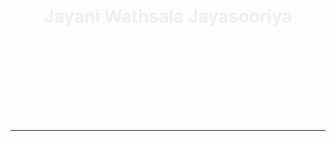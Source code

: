 <h1 align="center" style="animation: fadeInDown 1.5s ease-out;">
  Jayani Wathsala Jayasooriya
</h1>
<h3 align="center" style="opacity:0; animation: fadeIn 2.5s ease-in forwards;">
  Full‑Stack Developer | Software Engineer | UX‑Focused Coder
</h3>

<p align="center" style="margin:20px 0; animation: fadeIn 3s ease-in forwards;">
  <a href="https://github.com/Jayaniwathsala2002" target="_blank">
    <img src="assets/icons/github-3d.png" width="40" style="opacity:0.9" alt="GitHub"/>
  </a>
  <a href="https://www.linkedin.com/in/janu14/" target="_blank">
    <img src="assets/icons/linkedin-3d.png" width="40" style="opacity:0.9" alt="LinkedIn"/>
  </a>
  <a href="mailto:me.janu14@gmail.com">
    <img src="assets/icons/email-3d.png" width="40" style="opacity:0.9" alt="Email"/>
  </a>
</p>

<hr style="border-color: #ddd; margin:40px 0;">

<section align="center">
  <h2 style="opacity:0; animation: fadeIn 3.5s ease-in forwards;">🛠️ Expertise & Technologies</h2>
  <div style="display: flex; justify-content:center; flex-wrap: wrap; gap: 20px; opacity:0; animation: fadeIn 4s ease-in forwards;">
    <img src="assets/icons/html5-3d.png" width="48" alt="HTML5">
    <img src="assets/icons/css3-3d.png" width="48" alt="CSS3">
    <img src="assets/icons/javascript-3d.png" width="48" alt="JavaScript">
    <img src="assets/icons/dotnet-3d.png" width="48" alt=".NET">
    <img src="assets/icons/flutter-3d.png" width="48" alt="Flutter">
    <img src="assets/icons/docker-3d.png" width="48" alt="Docker">
    <!-- add more icons with same pattern -->
  </div>
</section>

<section style="max-width:700px; margin:40px auto; text-align:left; opacity:0; animation: fadeIn 4.5s ease-in forwards;">
  <h3>About Me</h3>
  <p>
    I’m a full-stack developer dedicated to building clean, maintainable, and scalable software solutions. My expertise spans backend systems with .NET Core and Node.js, and frontend applications using React and Flutter. I prioritize architecture, testing, and deployment automation.
  </p>
</section>

<section align="center" style="margin-top:30px; opacity:0; animation: fadeIn 5s ease-in forwards;">
  <h3>📫 Connect with Me</h3>
  <p style="line-height:1.6;">
    Email: <a href="mailto:me.janu14@gmail.com">me.janu14@gmail.com</a><br>
    LinkedIn: <a href="https://linkedin.com/in/janu14">linkedin.com/in/janu14</a><br>
    GitHub: <a href="https://github.com/Jayaniwathsala2002">Jayaniwathsala2002</a>
  </p>
</section>

<style>
@keyframes fadeIn {
  from { opacity: 0; }
  to { opacity: 1; }
}
@keyframes fadeInDown {
  from { opacity: 0; transform: translateY(-20px); }
  to { opacity: 1; transform: translateY(0); }
}
</style>
